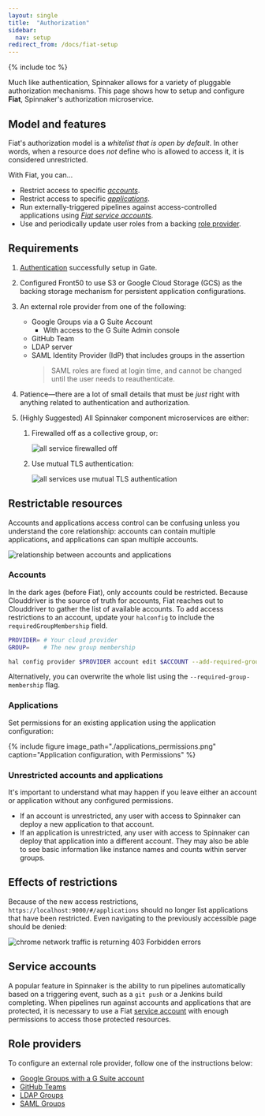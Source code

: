 ```yaml
---
layout: single
title:  "Authorization"
sidebar:
  nav: setup
redirect_from: /docs/fiat-setup
---
```


{% include toc %}

Much like authentication, Spinnaker allows for a variety of pluggable
authorization mechanisms. This page shows how to setup and configure
**Fiat**, Spinnaker's authorization microservice.


## Model and features

Fiat's authorization model is a _whitelist that is open by default_. In other words, when a
resource does _not_ define who is allowed to access it, it is considered unrestricted.

With Fiat, you can&hellip;

* Restrict access to specific [_accounts_](#accounts).
* Restrict access to specific [_applications_](#applications).
* Run externally-triggered pipelines against access-controlled applications using [_Fiat service
accounts_](#service-accounts).
* Use and periodically update user roles from a backing [role provider](#role-providers).


## Requirements

1. [Authentication](../authentication) successfully setup in Gate.

1. Configured Front50 to use S3 or Google Cloud Storage (GCS) as the backing storage mechanism for
 persistent application configurations.

1. An external role provider from one of the following:
    * Google Groups via a G Suite Account
        * With access to the G Suite Admin console
    * GitHub Team
    * LDAP server
    * SAML Identity Provider (IdP) that includes groups in the assertion
        > SAML roles are fixed at login time, and cannot be changed until the user needs to
        reauthenticate.

1. Patience&mdash;there are a lot of small details that must be _just_ right with anything related to
 authentication and authorization.

1. (Highly Suggested) All Spinnaker component microservices are either:
    1. Firewalled off as a collective group, or:

        ![all service firewalled off](fiat-firewall.png)

    1. Use mutual TLS authentication:

        ![all services use mutual TLS authentication](fiat-mTLS.png)


## Restrictable resources

Accounts and applications access control can be confusing unless you understand the core
relationship: accounts can contain multiple applications, and applications can span multiple
accounts.

![relationship between accounts and applications](application-account-relationship.png)


### Accounts
In the dark ages (before Fiat), only accounts could be restricted. Because
Clouddriver is the source of truth for accounts, Fiat reaches out to Clouddriver
to gather the list of available accounts. To add access restrictions to an
account, update your `halconfig` to include the `requiredGroupMembership` field.

```bash
PROVIDER= # Your cloud provider
GROUP=    # The new group membership

hal config provider $PROVIDER account edit $ACCOUNT --add-required-group-membership $GROUP
```

Alternatively, you can overwrite the whole list using the `--required-group-membership` flag.


### Applications

Set permissions for an existing application using the application configuration:

{% include figure
   image_path="./applications_permissions.png"
   caption="Application configuration, with Permissions"
%}

### Unrestricted accounts and applications

It's important to understand what may happen if you leave either an account or application
without any configured permissions.

* If an account is unrestricted, any user with access to Spinnaker can deploy a new application
to that account.
* If an application is unrestricted, any user with access to Spinnaker can deploy that
application into a different account. They may also be able to see basic information like
instance names and counts within server groups.


## Effects of restrictions

Because of the new access restrictions, `https://localhost:9000/#/applications` should no longer
list applications that have been restricted. Even navigating to the previously accessible page
should be denied:

![chrome network traffic is returning 403 Forbidden errors](restricted-network-traffic.png)

## Service accounts

A popular feature in Spinnaker is the ability to run pipelines automatically based on a
triggering event, such as a `git push` or a Jenkins build completing. When pipelines run against
accounts and applications that are protected, it is necessary to use a Fiat [service account](
./service-accounts/) with enough permissions to access those protected resources.

## Role providers

To configure an external role provider, follow one of the instructions below:

* [Google Groups with a G Suite account](./google-groups/)
* [GitHub Teams](./github-teams/)
* [LDAP Groups](./ldap/)
* [SAML Groups](./saml/)
